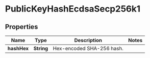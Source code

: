 

# PublicKeyHashEcdsaSecp256k1


## Properties

| Name | Type | Description | Notes |
|------------ | ------------- | ------------- | -------------|
|**hashHex** | **String** | Hex-encoded SHA-256 hash. |  |



